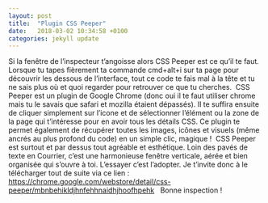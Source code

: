 ```yaml
---
layout: post
title:  "Plugin CSS Peeper"
date:   2018-03-02 10:34:58 +0100
categories: jekyll update
---
```

Si la fenêtre de l’inspecteur t’angoisse alors CSS Peeper est ce qu’il te faut. Lorsque tu tapes fièrement ta commande cmd+alt+i sur ta page pour découvrir les dessous de l’interface, tout ce code te fais mal à la tête et tu ne sais plus où et quoi regarder pour retrouver ce que tu cherches.  CSS Peeper est un plugin de Google Chrome (donc oui il te faut utiliser chrome mais tu le savais que safari et mozilla étaient dépassés). Il te suffira ensuite de cliquer simplement sur l’icone et de sélectionner l’élément ou la zone de la page qui t’intéresse pour en avoir tous les détails CSS. Ce plugin te permet également de récupérer toutes les images, icônes et visuels (même ancrés au plus profond du code) en un simple clic, magique !  CSS Peeper est surtout et par dessus tout agréable et esthétique. Loin des pavés de texte en Courrier, c’est une harmonieuse fenêtre verticale, aérée et bien organisée qui s’ouvre à toi. L’essayer c’est l’adopter.  Je t’invite donc à le télécharger tout de suite via ce lien : 
https://chrome.google.com/webstore/detail/css-peeper/mbnbehikldjhnfehhnaidhjhoofhpehk
  Bonne inspection !
